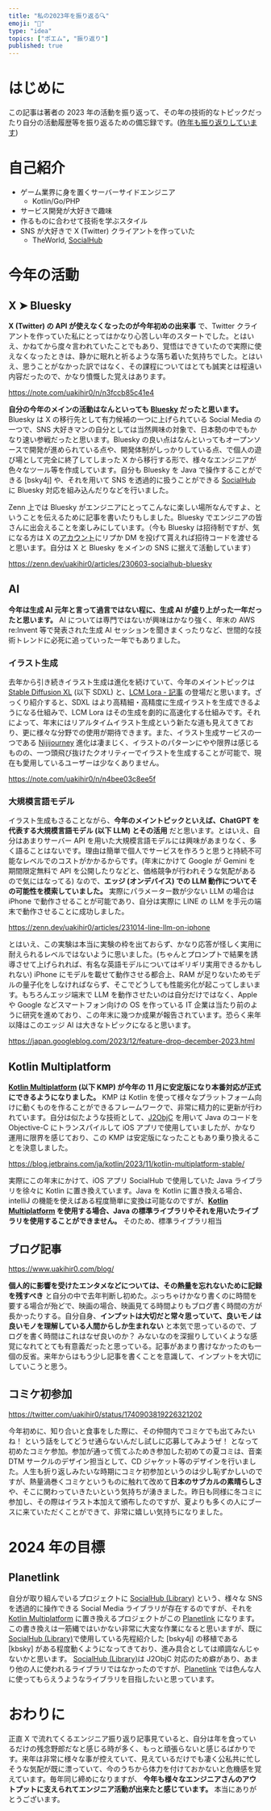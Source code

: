 ```yaml
---
title: "私の2023年を振り返る🔍"
emoji: "🤖"
type: "idea"
topics: ["ポエム", "振り返り"]
published: true
---
```


# はじめに

この記事は著者の 2023 年の活動を振り返って、その年の技術的なトピックだったり自分の活動履歴等を振り返るための備忘録です。([昨年も振り返りしています](https://zenn.dev/uakihir0/articles/221230-tech-2022))

# 自己紹介

- ゲーム業界に身を置くサーバーサイドエンジニア
  - Kotlin/Go/PHP
- サービス開発が大好きで趣味
- 作るものに合わせて技術を学ぶスタイル
- SNS が大好きで X (Twitter) クライアントを作っていた
  - TheWorld, [SocialHub]

# 今年の活動

## X ➤ Bluesky

**X (Twitter) の API が使えなくなったのが今年初めの出来事** で、Twitter クライアントを作っていた私にとってはかなり心苦しい年のスタートでした。とはいえ、かねてから度々言われていたことでもあり、覚悟はできていたので実際に使えなくなったときは、静かに眠れと祈るような落ち着いた気持ちでした。とはいえ、思うことがなかった訳ではなく、その課程についてはとても誠実とは程遠い内容だったので、かなり憤慨した覚えはあります。

https://note.com/uakihir0/n/n3fccb85c41e4

**自分の今年のメインの活動はなんといっても [Bluesky] だったと思います。** Bluesky は X の移行先として有力候補の一つに上げられている Social Media の一つで、SNS 大好きマンの自分としては当然興味の対象で、日本勢の中でもかなり速い参戦だったと思います。Bluesky の良い点はなんといってもオープンソースで開発が進められている点や、開発体制がしっかりしている点、で個人の遊び場として完全に終了してしまった X から移行する形で、様々なエンジニアが色々なツール等を作成しています。自分も Bluesky を Java で操作することができる [bsky4j] や、それを用いて SNS を透過的に扱うことができる [SocialHub] に Bluesky 対応を組み込んだりなどを行いました。

Zenn 上では Bluesky がエンジニアにとってこんなに楽しい場所なんですよ、ということを伝えるために記事を書いたりもしました。Bluesky でエンジニアの皆さんに出会えることを楽しみにしています。（今も Bluesky は招待制ですが、気になる方は X の[アカウント](https://twitter.com/uakihir0)にリプか DM を投げて貰えれば招待コードを渡せると思います。自分は X と Bluesky をメインの SNS に据えて活動しています）

https://zenn.dev/uakihir0/articles/230603-socialhub-bluesky

## AI

**今年は生成 AI 元年と言って過言ではない程に、生成 AI が盛り上がった一年だったと思います。** AI については専門ではないが興味はかなり強く、年末の AWS re:Invent 等で発表された生成 AI セッションを聞きまくったりなど、世間的な技術トレンドに必死に追っていった一年でもありました。

### イラスト生成

去年から引き続きイラスト生成は進化を続けていて、今年のメイントピックは [Stable Diffusion XL](https://ja.stability.ai/stable-diffusion) (以下 SDXL) と、[LCM Lora - 記事](https://note.com/mayu_hiraizumi/n/na11415bed44c) の登場だと思います。ざっくり紹介すると、SDXL はより高精細・高精度に生成イラストを生成できるようになる仕組みで、LCM Lora はその生成を劇的に高速化する仕組みです。それによって、年末にはリアルタイムイラスト生成という新たな道も見えてきており、更に様々な分野での使用が期待できます。また、イラスト生成サービスの一つである [Nijijourney](https://nijijourney.com/ja/) 進化は凄まじく、イラストのパターンにやや限界は感じるものの、一つ頭飛び抜けたクオリティーでイラストを生成することが可能で、現在も愛用しているユーザーは少なくありません。

https://note.com/uakihir0/n/n4bee03c8ee5f

### 大規模言語モデル

イラスト生成もさることながら、**今年のメイントピックといえば、ChatGPT を代表する大規模言語モデル (以下 LLM) とその活用** だと思います。とはいえ、自分はあまりサーバー API を用いた大規模言語モデルには興味があまりなく、多く語ることはないです。理由は簡単で個人でサービスを作ろうと思うと持続不可能なレベルでのコストがかかるからです。(年末にかけて Google が Gemini を期間限定無料で API を公開したりなどと、価格競争が行われそうな気配があるので気にはなってる) なので、**エッジ (オンデバイス) での LLM 動作についてその可能性を模索していました。** 実際にパラメーター数が少ない LLM の場合は iPhone で動作させることが可能であり、自分は実際に LINE の LLM を手元の端末で動作させることに成功しました。

https://zenn.dev/uakihir0/articles/231014-line-llm-on-iphone

とはいえ、この実験は本当に実験の枠を出ておらず、かなり応答が怪しく実用に耐えられるレベルではないように思いました。(ちゃんとプロンプトで結果を誘導させて上げられれば、有名な英語モデルについてはギリギリ実用できるかもしれない) iPhone にモデルを載せて動作させる都合上、RAM が足りないためモデルの量子化をしなければならず、そこでどうしても性能劣化が起こってしまいます。もちろんエッジ端末で LLM を動作させたいのは自分だけではなく、Apple や Google などスマートフォン向けの OS を作っている IT 企業は当たり前のように研究を進めており、この年末に幾つか成果が報告されています。恐らく来年以降はこのエッジ AI は大きなトピックになると思います。

https://japan.googleblog.com/2023/12/feature-drop-december-2023.html

## Kotlin Multiplatform

**[Kotlin Multiplatform] (以下 KMP) が今年の 11 月に安定版になり本番対応が正式にできるようになりました。** KMP は Kotlin を使って様々なプラットフォーム向けに動くものを作ることができるフレームワークで、非常に精力的に更新が行われています。自分は似たような技術として、[J2ObjC] を用いて Java のコードを Objective-C にトランスパイルして iOS アプリで使用していましたが、かなり運用に限界を感じており、この KMP は安定版になったこともあり乗り換えることを決意しました。

https://blog.jetbrains.com/ja/kotlin/2023/11/kotlin-multiplatform-stable/

実際にこの年末にかけて、iOS アプリ SocialHub で使用していた Java ライブラリを徐々に Kotlin に置き換えています。Java を Kotlin に置き換える場合、intelliJ の機能を使えばある程度簡単に変換は可能なのですが、**[Kotlin Multiplatform] を使用する場合、Java の標準ライブラリやそれを用いたライブラリを使用することができません。** そのため、標準ライブラリ相当

## ブログ記事

https://www.uakihir0.com/blog/

**個人的に影響を受けたエンタメなどについては、その熱量を忘れないために記録を残すべき** と自分の中で去年判断し初めた。ぶっちゃけかなり書くのに時間を要する場合が殆どで、映画の場合、映画見てる時間よりもブログ書く時間の方が長かったりする。自分自身、**インプットは大切だと常々思っていて、良いモノは良いモノを理解している人間からしか生まれない** と本気で思っているので、ブログを書く時間はこれはなぜ良いのか？ みないなのを深掘りしていくような感覚になれてとても有意義だったと思っている。記事があまり書けなかったのも一個の反省。来年からはもう少し記事を書くことを意識して、インプットを大切にしていこうと思う。

## コミケ初参加

https://twitter.com/uakihir0/status/1740903819226321202

今年初めに、知り合いと食事をした際に、その仲間内でコミケでも出てみたいね！ という話をしてどうせ通らないんだし試しに応募してみようぜ！ となって初めたコミケ参加。参加が通って慌てふためき参加した初めての夏コミは、音楽 DTM サークルのデザイン担当として、CD ジャケット等のデザインを行いました。人生も折り返しみたいな時期にコミケ初参加というのは少し恥ずかしいのですが、熱量渦巻くコミケというものに触れて改めて**日本のサブカルの素晴らしさ**や、そこに関わっていきたいという気持ちが湧きました。昨日も同様に冬コミに参加し、その際はイラスト本加えて頒布したのですが、夏よりも多くの人にブースに来ていただくことができて、非常に嬉しい気持ちになりました。

# 2024 年の目標

## Planetlink

自分が取り組んでいるプロジェクトに [SocialHub (Library)] という、様々な SNS を透過的に操作できる Social Media ライブラリが存在するのですが、それを [Kotlin Multiplatform] に置き換えるプロジェクトがこの [Planetlink] になります。この書き換えは一筋縄ではいかない非常に大変な作業になると思いますが、既に [SocialHub (Library)]で使用している先程紹介した [bsky4j] の移植である [kbsky] がある程度動くようになってきており、進み具合としては順調なんじゃないかと思います。 [SocialHub (Library)]は J2ObjC 対応のため癖があり、あまり他の人に使われるライブラリではなかったのですが、[Planetlink] では色んな人に使ってもらえうようなライブラリを目指したいと思っています。

# おわりに

正直 X で流れてくるエンジニア振り返り記事見ていると、自分は年を食っているだけの残念野郎だなと感じる時が多く、もっと頑張らないと感じるばかりです。来年は非常に様々な事が控えていて、見えているだけでも凄く公私共に忙しそうな気配が既に漂っていて、今のうちから体力を付けておかないと危機感を覚えています。毎年同じ締めになりますが、 **今年も様々なエンジニアさんのアウトプットに支えられてエンジニア活動が出来たと感じています。** 本当にありがとうございます。

[SocialHub]: https://uakihir0.github.io/socialhub/
[SocialHub (Library)]: https://github.com/uakihir0/SocialHub
[Bluesky]: https://bsky.app/
[J2ObjC]: https://developers.google.com/j2objc?hl=ja
[Kotlin Multiplatform]: https://kotlinlang.org/docs/multiplatform.html
[Planetlink]: https://github.com/uakihir0/planetlink
